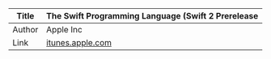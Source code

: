 Title  | The Swift Programming Language (Swift 2 Prerelease
-------|-------------------
Author | Apple Inc
Link   | [itunes.apple.com](https://itunes.apple.com/us/book/swift-programming-language/id1002622538?mt=11)